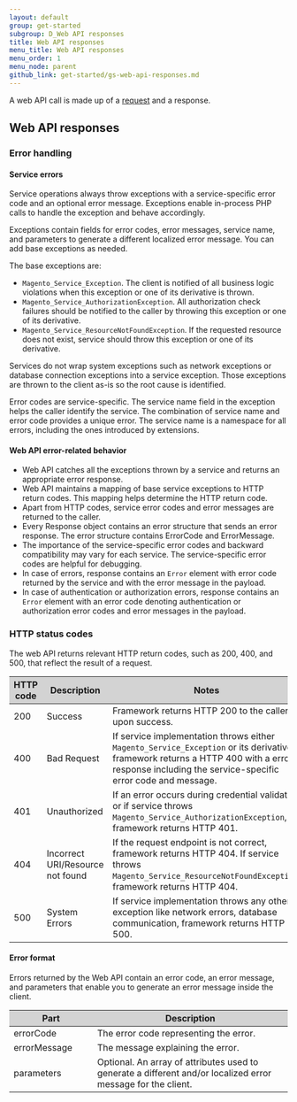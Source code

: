 ```yaml
---
layout: default
group: get-started
subgroup: D_Web API responses
title: Web API responses
menu_title: Web API responses
menu_order: 1
menu_node: parent
github_link: get-started/gs-web-api-responses.md
---
```


<p>A web API call is made up of a <a href={{ site.gdeurl }}get-started/gs-web-api-requests.html">request</a> and a response.</p>
<a name="responses"></a>
<h2>Web API responses</h2>
<h3>Error handling</h3>
<h4>Service errors</h4>
<p>Service operations always throw exceptions with a service-specific error code and an optional error message. Exceptions enable in-process PHP calls to handle the exception and behave accordingly.</p>
<p>Exceptions contain fields for error codes, error messages, service name, and parameters to generate a different localized error message. You can add base exceptions as needed.</p>
<p>The base exceptions are:</p>
<ul>
   <li><code>Magento_Service_Exception</code>. The client is notified of all business logic violations when this exception or one of its derivative is thrown.</li>
   <li><code>Magento_Service_AuthorizationException</code>. All authorization check failures should be notified to the caller by throwing this exception or one of its derivative.</li>
   <li><code>Magento_Service_ResourceNotFoundException</code>. If the requested resource does not exist, service should throw this exception or one of its derivative.</li>
</ul>
<p>Services do not wrap system exceptions such as network exceptions or database connection exceptions into a service exception. Those exceptions are thrown to the client as-is so the root cause is identified.</p>
<p>Error codes are service-specific. The service name field in the exception helps the caller identify the service. The combination of service name and error code provides a unique error. The service name is a namespace for all errors, including the ones introduced by extensions.</p>
<h4>Web API error-related behavior</h4>
<ul>
   <li>Web API catches all the exceptions thrown by a service and returns an appropriate error response.</li>
   <li>Web API maintains a mapping of base service exceptions to HTTP return codes. This mapping helps determine the HTTP return code.</li>
   <li>Apart from HTTP codes, service error codes and error messages are returned to the caller.</li>
   <li>Every Response object contains an error structure that sends an error response. The error structure contains ErrorCode and ErrorMessage.</li>
   <li>The importance of the service-specific error codes and backward compatibility may vary for each service. The service-specific error codes are helpful for debugging.</li>
   <li>In case of errors, response contains an <code>Error</code> element with error code returned by the service and with the error message in the payload.</li>
   <li>In case of authentication or authorization errors, response contains an <code>Error</code> element with an error code denoting authentication or authorization error codes and error messages in the payload.</li>
</ul>
<h3>HTTP status codes</h3>
<p>The web API returns relevant HTTP return codes, such as 200, 400, and 500, that reflect the result of a request.</p>
<table style="width:100%">
   <colgroup>
      <col width="10%">
      <col width="20%">
      <col width="70%">
   </colgroup>
   <thead>
      <tr style="background-color:lightgray">
         <th>HTTP code</th>
         <th>Description</th>
         <th>Notes</th>
      </tr>
   </thead>
   <tbody>
      <tr>
         <td>200</td>
         <td>Success</td>
         <td>Framework returns HTTP 200 to the caller upon success.</td>
      </tr>
      <tr>
         <td>400</td>
         <td>Bad Request</td>
         <td>If service implementation throws either <code>Magento_Service_Exception</code> or its derivative, framework returns a HTTP 400 with a error response including the service-specific error code and message.</td>
      </tr>
      <tr>
         <td>401</td>
         <td>Unauthorized</td>
         <td>If an error occurs during credential validation or if service throws <code>Magento_Service_AuthorizationException</code>, framework returns HTTP 401.</td>
      </tr>
      <tr>
         <td>404</td>
         <td>Incorrect URI/Resource not found</td>
         <td>If the request endpoint is not correct, framework returns HTTP 404. If service throws <code>Magento_Service_ResourceNotFoundException</code>, framework returns HTTP 404.</td>
      </tr>
      <tr>
         <td>500</td>
         <td>System Errors</td>
         <td>If service implementation throws any other exception like network errors, database communication, framework returns HTTP 500.</td>
      </tr>
   </tbody>
</table>
<h4>Error format</h4>
<p>Errors returned by the Web API contain an error code, an error message, and parameters that enable you to generate an error message inside the client.</p>
<table style="width:100%">
   <colgroup>
      <col width="30%">
      <col width="70%">
   </colgroup>
   <thead>
      <tr style="background-color:lightgray">
         <th>Part</th>
         <th>Description</th>
      </tr>
   </thead>
   <tbody>
      <tr>
         <td>errorCode</td>
         <td>The error code representing the error.</td>
      </tr>
      <tr>
         <td>errorMessage</td>
         <td>The message explaining the error.</td>
      </tr>
      <tr>
         <td>parameters</td>
         <td>Optional. An array of attributes used to generate a different and/or localized error message for the client.</td>
      </tr>
   </tbody>
</table>
